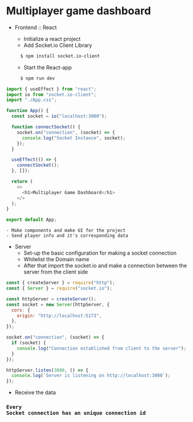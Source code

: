 # Multiplayer game dashboard

- Frontend :: React

  - Initialize a react project
  - Add Socket.io Client Library

  ```bash
    $ npm install socket.io-client
  ```

  - Start the React-app

  ```bash
    $ npm run dev
  ```

```js
import { useEffect } from "react";
import io from "socket.io-client";
import "./App.css";

function App() {
  const socket = io("localhost:3000");

  function connectSocket() {
    socket.on("connection", (socket) => {
      console.log("Socket Instance", socket);
    });
  }

  useEffect(() => {
    connectSocket();
  }, []);

  return (
    <>
      <h1>Multiplayer Game Dashboard</h1>
    </>
  );
}

export default App;
```

    - Make components and make UI for the project
    - Send player info and it's corresponding data

- Server
  - Set-up the basic configuration for making a socket connection
  - Whitelist the Domain name
  - After that import the socket.io and make a connection between the server from the client side

```js
const { createServer } = require("http");
const { Server } = require("socket.io");

const httpServer = createServer();
const socket = new Server(httpServer, {
  cors: {
    origin: "http://localhost:5173",
  },
});

socket.on("connection", (socket) => {
  if (socket) {
    console.log("Connection established from client to the server");
  }
});

httpServer.listen(3000, () => {
  console.log(`Server is listening on http://localhost:3000`);
});
```

- Receive the data

### <code>Every Socket connection has an unique connection id</code>
